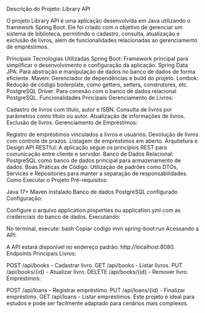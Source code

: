 Descrição do Projeto: Library API

O projeto Library API é uma aplicação desenvolvida em Java utilizando o framework Spring Boot. Ele foi criado com o objetivo de gerenciar um sistema de biblioteca, permitindo o cadastro, consulta, atualização e exclusão de livros, além de funcionalidades relacionadas ao gerenciamento de empréstimos.

Principais Tecnologias Utilizadas
Spring Boot: Framework principal para simplificar o desenvolvimento e configuração da aplicação.
Spring Data JPA: Para abstração e manipulação de dados no banco de dados de forma eficiente.
Maven: Gerenciador de dependências e build do projeto.
Lombok: Redução de código boilerplate, como getters, setters, construtores, etc.
PostgreSQL Driver: Para conexão com o banco de dados relacional PostgreSQL.
Funcionalidades Principais
Gerenciamento de Livros:

Cadastro de livros com título, autor e ISBN.
Consulta de livros por parâmetros como título ou autor.
Atualização de informações de livros.
Exclusão de livros.
Gerenciamento de Empréstimos:

Registro de empréstimos vinculados a livros e usuários.
Devolução de livros com controle de prazos.
Listagem de empréstimos em aberto.
Arquitetura e Design
API RESTful: A aplicação segue os princípios REST para comunicação entre cliente e servidor.
Banco de Dados Relacional: PostgreSQL como banco de dados principal para armazenamento de dados.
Boas Práticas de Código: Utilização de padrões como DTOs, Services e Repositories para manter a separação de responsabilidades.
Como Executar o Projeto
Pré-requisitos:

Java 17+
Maven instalado
Banco de dados PostgreSQL configurado
Configuração:

Configure o arquivo application.properties ou application.yml com as credenciais do banco de dados.
Executando:

No terminal, execute:
bash
Copiar código
mvn spring-boot:run
Acessando a API:

A API estará disponível no endereço padrão: http://localhost:8080.
Endpoints Principais
Livros:

POST /api/books - Cadastrar livro.
GET /api/books - Listar livros.
PUT /api/books/{id} - Atualizar livro.
DELETE /api/books/{id} - Remover livro.
Empréstimos:

POST /api/loans - Registrar empréstimo.
PUT /api/loans/{id} - Finalizar empréstimo.
GET /api/loans - Listar empréstimos.
Este projeto é ideal para estudos e pode ser facilmente adaptado para cenários mais complexos.
